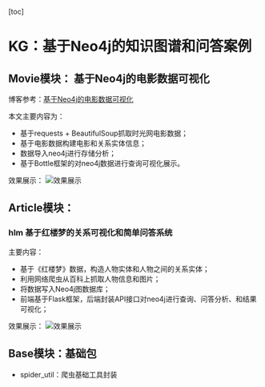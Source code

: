 [toc]
# KG：基于Neo4j的知识图谱和问答案例

## Movie模块： 基于Neo4j的电影数据可视化
博客参考：[基于Neo4j的电影数据可视化](https://bubblewu.github.io/ckbarwdyc0000z5yd8tl0cjqn/)

本文主要内容为：
- 基于requests + BeautifulSoup抓取时光网电影数据；
- 基于电影数据构建电影和关系实体信息；
- 数据导入neo4j进行存储分析；
- 基于Bottle框架的对neo4j数据进行查询可视化展示。

效果展示：
![效果展示](https://cdn.jsdelivr.net/gh/bubblewu/cdn/images/neo4j/web-demo.png)

## Article模块：
### hlm 基于红楼梦的关系可视化和简单问答系统
主要内容：
- 基于《红楼梦》数据，构造人物实体和人物之间的关系实体；
- 利用网络爬虫从百科上抓取人物信息和图片；
- 将数据写入Neo4j图数据库；
- 前端基于Flask框架，后端封装API接口对neo4j进行查询、问答分析、和结果可视化；

效果展示：
![效果展示](https://cdn.jsdelivr.net/gh/bubblewu/cdn/images/other/hlm-search.png)

## Base模块：基础包
- spider_util：爬虫基础工具封装
